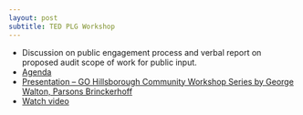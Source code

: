 ```yaml
---
layout: post
subtitle: TED PLG Workshop
---
```


* Discussion on public engagement process and verbal report on proposed audit scope of work for public input.
* [Agenda](http://www.hillsboroughcounty.org/DocumentCenter/View/14662 )
* [Presentation – GO Hillsborough Community Workshop Series by George Walton, Parsons Brinckerhoff](http://www.hillsboroughcounty.org/DocumentCenter/View/14663 )
* [Watch video](http://65.49.32.144/Hillsborough/1cdf6d18-6c62-4495-bdf4-b425ac26ed51/Trans_Econ_Dev_PG_CC_3_5_2015/presentation_file/mgpresenter.html?Stream=low )
